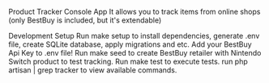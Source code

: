 Product Tracker Console App
It allows you to track items from online shops (only BestBuy is included, but it's extendable)

Development Setup
Run make setup to install dependencies, generate .env file, create SQLite database, apply migrations and etc. Add your BestBuy Api Key to .env file!
Run make seed to create BestBuy retailer with Nintendo Switch product to test tracking.
Run make test to execute tests.
run php artisan | grep tracker to view available commands.
